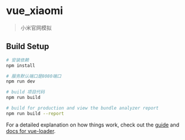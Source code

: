 # vue_xiaomi

> 小米官网模拟

## Build Setup

``` bash
# 安装依赖
npm install

# 服务默认端口是8080端口
npm run dev

# build 项目代码
npm run build

# build for production and view the bundle analyzer report
npm run build --report
```

For a detailed explanation on how things work, check out the [guide](http://vuejs-templates.github.io/webpack/) and [docs for vue-loader](http://vuejs.github.io/vue-loader).
